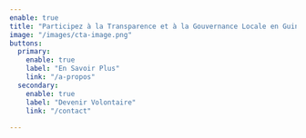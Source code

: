```yaml
---
enable: true
title: "Participez à la Transparence et à la Gouvernance Locale en Guinée !"
image: "/images/cta-image.png"
buttons:
  primary:
    enable: true
    label: "En Savoir Plus"
    link: "/a-propos"
  secondary:
    enable: true
    label: "Devenir Volontaire"
    link: "/contact"
  
---
```

